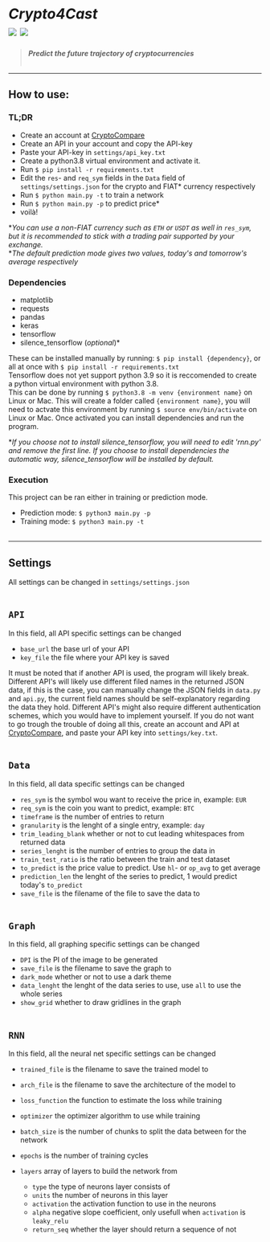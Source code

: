 # ***Crypto4Cast***<br/>[![](https://tokei.rs/b1/github/Xumatro/Crypto4Cast)](https://github.com/Aaronepower/tokei) [![](https://img.shields.io/badge/license-MIT-brightgreen)](https://github.com/Xumatro/Crypto4Cast/blob/main/LICENSE)
> ***Predict the future trajectory of cryptocurrencies***
<br/><br/>

---

## **How to use:**

### TL;DR
- Create an account at [CryptoCompare](https://cryptocompare.com)
- Create an API in your account and copy the API-key
- Paste your API-key in `settings/api_key.txt`
- Create a python3.8 virtual environment and activate it.
- Run `$ pip install -r requirements.txt`
- Edit the `res`- and `req_sym` fields in the `Data` field of `settings/settings.json` for the crypto and FIAT* currency respectively
- Run `$ python main.py -t` to train a network
- Run `$ python main.py -p` to predict price*
- voilà!

**You can use a non-FIAT currency such as `ETH` or `USDT` as well in `res_sym`, but it is recommended to stick with a trading pair supported by your exchange.*
<br/>**The default prediction mode gives two values, today's and tomorrow's average respectively*

### Dependencies
- matplotlib
- requests
- pandas
- keras
- tensorflow
- silence_tensorflow (*optional*)*

These can be installed manually by running: `$ pip install {dependency}`, or all at once with `$ pip install -r requirements.txt`
<br/>Tensorflow does not yet support python 3.9 so it is reccomended to create a python virtual environment with python 3.8.
<br/>This can be done by running `$ python3.8 -m venv {environment name}` on Linux or Mac.
This will create a folder called `{environment name}`, you will need to actvate this environment by running `$ source env/bin/activate` on Linux or Mac.
Once activated you can install dependencies and run the program.

**If you choose not to install silence_tensorflow, you will need to edit 'rnn.py' and remove the first line.
If you choose to install dependencies the automatic way, silence_tensorflow will be installed by default.*
<br/>

### Execution
This project can be ran either in training or prediction mode.

- Prediction mode: `$ python3 main.py -p`
- Training mode: `$ python3 main.py -t`
<br/><br/>

---

## **Settings**
 All settings can be changed in `settings/settings.json`
<br/><br/>
 
## `API`
In this field, all API specific settings can be changed

- `base_url` the base url of your API
- `key_file` the file where your API key is saved

It must be noted that if another API is used, the program will likely break. Different API's will likely use different filed names in the returned JSON data, if this is the case, you can manually change the JSON fields in `data.py` and `api.py`, the current field names should be self-explanatory regarding the data they hold. Different API's might also require different authentication schemes, which you would have to implement yourself. If you do not want to go trough the trouble of doing all this, create an account and API at [CryptoCompare](https://cryptocompare.com), and paste your API key into `settings/key.txt`.
<br/><br/>

## `Data`
In this field, all data specific settings can be changed

- `res_sym` is the symbol wou want to receive the price in, example: `EUR`
- `req_sym` is the coin you want to predict, example: `BTC`
- `timeframe` is the number of entries to return
- `granularity` is the lenght of a single entry, example: `day`
- `trim_leading_blank` whether or not to cut leading whitespaces from returned data
- `series_lenght` is the number of entries to group the data in
- `train_test_ratio` is the ratio between the train and test dataset
- `to_predict` is the price value to predict. Use `hl`- or `op_avg` to get average
- `prediction_len` the lenght of the series to predict, 1 would predict today's `to_predict`
- `save_file` is the filename of the file to save the data to
<br/><br/>

## `Graph`
In this field, all graphing specific settings can be changed

- `DPI` is the PI of the image to be generated
- `save_file` is the filename to save the graph to
- `dark_mode` whether or not to use a dark theme
- `data_lenght` the lenght of the data series to use, use `all` to use the whole series
- `show_grid` whether to draw gridlines in the graph
<br/><br/>

## `RNN`
In this field, all the neural net specific settings can be changed

- `trained_file` is the filename to save the trained model to
- `arch_file` is the filename to save the architecture of the model to
- `loss_function` the function to estimate the loss while training
- `optimizer` the optimizer algorithm to use while training
- `batch_size` is the number of chunks to split the data between for the network
- `epochs` is the number of training cycles

- `layers` array of layers to build the network from
	- `type` the type of neurons layer consists of
	- `units` the number of neurons in this layer
	- `activation` the activation function to use in the neurons
	- `alpha` negative slope coefficient, only usefull when `activation` is `leaky_relu`
	- `return_seq` whether the layer should return a sequence of not
